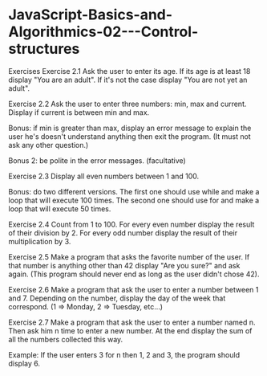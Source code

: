 # JavaScript-Basics-and-Algorithmics-02---Control-structures


Exercises
Exercise 2.1
Ask the user to enter its age. If its age is at least 18 display "You are an adult". If it's not the case display "You are not yet an adult".

Exercise 2.2
Ask the user to enter three numbers: min, max and current. Display if current is between min and max.

Bonus: if min is greater than max, display an error message to explain the user he's doesn't understand anything then exit the program. (It must not ask any other question.)

Bonus 2: be polite in the error messages. (facultative)

Exercise 2.3
Display all even numbers between 1 and 100.

Bonus: do two different versions. The first one should use while and make a loop that will execute 100 times. The second one should use for and make a loop that will execute 50 times.

Exercise 2.4
Count from 1 to 100. For every even number display the result of their division by 2. For every odd number display the result of their multiplication by 3.

Exercise 2.5
Make a program that asks the favorite number of the user. If that number is anything other than 42 display "Are you sure?" and ask again. (This program should never end as long as the user didn't chose 42).

Exercise 2.6
Make a program that ask the user to enter a number between 1 and 7. Depending on the number, display the day of the week that correspond. (1 => Monday, 2 => Tuesday, etc...)

Exercise 2.7
Make a program that ask the user to enter a number named n. Then ask him n time to enter a new number. At the end display the sum of all the numbers collected this way.

Example: If the user enters 3 for n then 1, 2 and 3, the program should display 6.

